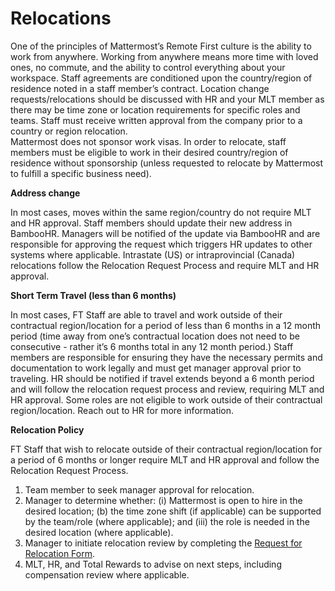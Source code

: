 # Relocations

One of the principles of Mattermost’s Remote First culture is the ability to work from anywhere. Working from anywhere means more time with loved ones, no commute, and the ability to control everything about your workspace. Staff agreements are conditioned upon the country/region of residence noted in a staff member’s contract. Location change requests/relocations should be discussed with HR and your MLT member as there may be time zone or location requirements for specific roles and teams. Staff must receive written approval from the company prior to a country or region relocation.  
Mattermost does not sponsor work visas. In order to relocate, staff members must be eligible to work in their desired country/region of residence without sponsorship (unless requested to relocate by Mattermost to fulfill a specific business need). 

**Address change**

In most cases, moves within the same region/country do not require MLT and HR approval. Staff members should update their new address in BambooHR. Managers will be notified of the update via BambooHR and are responsible for approving the request which triggers HR updates to other systems where applicable. 
Intrastate (US) or intraprovincial (Canada) relocations follow the Relocation Request Process and require MLT and HR approval. 

**Short Term Travel (less than 6 months)**

In most cases, FT Staff are able to travel and work outside of their contractual region/location for a period of less than 6 months in a 12 month period (time away from one’s contractual location does not need to be consecutive - rather it’s 6 months total in any 12 month period.) Staff members are responsible for ensuring they have the necessary permits and documentation to work legally and must get manager approval prior to traveling. HR should be notified if travel extends beyond a 6 month period and will follow the relocation request process and review, requiring MLT and HR approval. 
Some roles are not eligible to work outside of their contractual region/location. Reach out to HR for more information. 

**Relocation Policy**

FT Staff that wish to relocate outside of their contractual region/location for a period of 6 months or longer require MLT and HR approval and follow the Relocation Request Process. 
1. Team member to seek manager approval for relocation. 
2. Manager to determine whether: (i) Mattermost is open to hire in the desired location; (b) the time zone shift (if applicable) can be supported by the team/role (where applicable); and (iii) the role is needed in the desired location (where applicable). 
3. Manager to initiate relocation review by completing the [Request for Relocation Form](https://na3.docusign.net/Member/PowerFormSigning.aspx?PowerFormId=87cb016a-463c-40ab-8e56-24a5d7918c13&env=na3&acct=533bad41-ea71-442d-b8aa-6b3d45e971d6&v=2).
4. MLT, HR, and Total Rewards to advise on next steps, including compensation review where applicable.
